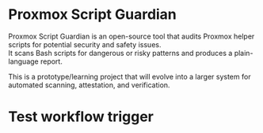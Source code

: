 # Proxmox Script Guardian

Proxmox Script Guardian is an open-source tool that audits Proxmox helper scripts for potential security and safety issues.  
It scans Bash scripts for dangerous or risky patterns and produces a plain-language report.

This is a prototype/learning project that will evolve into a larger system for automated scanning, attestation, and verification.
# Test workflow trigger
